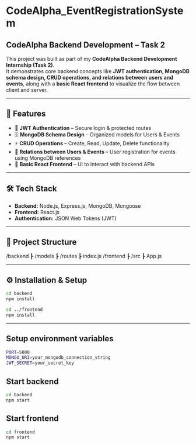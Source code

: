 # CodeAlpha_EventRegistrationSystem
## CodeAlpha Backend Development – Task 2

This project was built as part of my **CodeAlpha Backend Development Internship (Task 2)**.  
It demonstrates core backend concepts like **JWT authentication, MongoDB schema design, CRUD operations, and relations between users and events**, along with a **basic React frontend** to visualize the flow between client and server.  

---

## 🚀 Features
- 🔑 **JWT Authentication** – Secure login & protected routes  
- 🗄️ **MongoDB Schema Design** – Organized models for Users & Events  
- ⚡ **CRUD Operations** – Create, Read, Update, Delete functionality  
- 🔗 **Relations between Users & Events** – User registration for events using MongoDB references  
- 🎨 **Basic React Frontend** – UI to interact with backend APIs  

---

## 🛠️ Tech Stack
- **Backend:** Node.js, Express.js, MongoDB, Mongoose  
- **Frontend:** React.js  
- **Authentication:** JSON Web Tokens (JWT)  

---

## 📂 Project Structure
/backend
┣ /models
┣ /routes
┣ index.js
/frontend
┣ /src
┣ App.js

---

## ⚙️ Installation & Setup
```bash
cd backend
npm install

cd ../frontend
npm install
```

---

## Setup environment variables
```bash
PORT=5000
MONGO_URI=your_mongodb_connection_string
JWT_SECRET=your_secret_key
```

## Start backend
```bash
cd backend
npm start
```

## Start frontend
```bash
cd frontend
npm start
```
